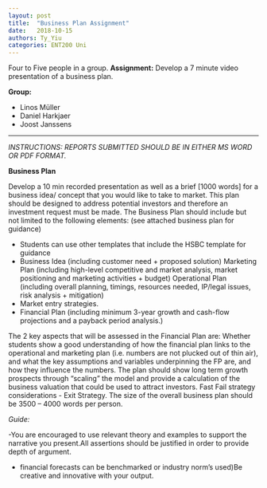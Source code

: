 ```yaml
---
layout: post
title:  "Business Plan Assignment"
date:   2018-10-15
authors: Ty_Yiu
categories: ENT200 Uni 
---
```


Four to Five people in a group.
**Assignment:** 
  Develop a 7 minute video presentation of a business plan. 

**Group:**
 - Linos Müller
 - Daniel Harkjaer
 - Joost Janssens 
  
-----------------------------------------------------------------------------

*INSTRUCTIONS: REPORTS SUBMITTED SHOULD BE IN EITHER MS WORD OR PDF FORMAT.*

**Business Plan**

Develop a 10 min recorded presentation as well as a brief [1000 words] for a business idea/ concept that you would like to take to market.
This plan should be designed to address potential investors and therefore an investment request must be made.
The Business Plan should include but not limited to the following elements: (see attached business plan for guidance)
- Students can use other templates that include the HSBC template for guidance
- Business Idea (including customer need + proposed solution) Marketing Plan (including high-level competitive and market analysis, market positioning and marketing activities + budget) Operational Plan (including overall planning, timings, resources needed, IP/legal issues, risk analysis + mitigation)
- Market entry strategies.
- Financial Plan (including minimum 3-year growth and cash-flow projections and a payback period analysis.)

The 2 key aspects that will be assessed in the Financial Plan are:
Whether students show a good understanding of how the financial plan links to the operational and marketing plan (i.e. numbers are not plucked out of thin air), and what the key assumptions and variables underpinning the FP are, and how they influence the numbers.
The plan should show long term growth prospects through “scaling” the model and provide a calculation of the business valuation that could be used to attract investors.
Fast Fail strategy considerations - Exit Strategy.
The size of the overall business plan should be 3500 – 4000 words per person.

*Guide:*

-You are encouraged to use relevant theory and examples to support the narrative you present.All assertions should be justified in order to provide depth of argument. 
- financial forecasts can be benchmarked or industry norm’s used)Be creative and innovative with your output.
